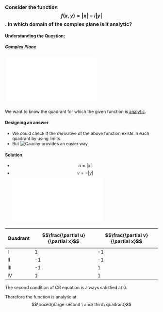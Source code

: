 ### Consider the function $$f(x,y)=|x|-i|y|$$. In which domain of the complex plane is it analytic?

#### Understanding the Question:
##### Complex Plane
![](complex%20plane.excalidraw.md)

#####
We want to know the quadrant for which the given function is [analytic](../../../maths/analytic%20function.md).

#### Designing an answer
- We could check if the derivative of the above function exists in each quadrant by using limits.
- But ![Cauchy](analytic%20function#Cauchy%20Reimann%20Condition) provides an easier way.
#### Solution
 - $$u=|x|$$
 - $$v=- |y|$$
![](modulus%20graph.excalidraw.md)

Quadrant|$$\frac{\partial u}{\partial x}$$|$$\frac{\partial v}{\partial x}$$
-------|--------------------------------|------------------------------
I|1| -1
II| -1 | -1
III| -1 | 1
IV| 1 | 1

The second condition of CR equation is always satisfied at 0.

Therefore the function is analytic at $$\boxed{\large second \ and\ third\ quadrant}$$